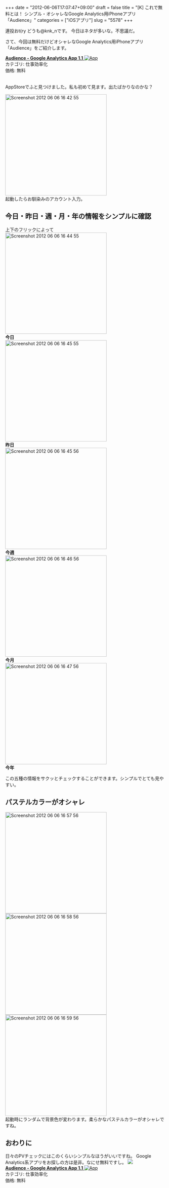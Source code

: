 +++
date = "2012-06-06T17:07:47+09:00"
draft = false
title = "[K] これで無料とは！ シンプル・オシャレなGoogle Analytics用iPhoneアプリ「Audience」"
categories = ["iOSアプリ"]
slug = "5578"
+++

連投おt(ry どうも@knk_nです。
今日はネタが多いな。不思議だ。

さて、今回は無料だけどオシャレなGoogle Analytics用iPhoneアプリ「Audience」をご紹介します。

<table class="appstorehelper">
<a href="http://itunes.apple.com/jp/app/audience-google-analytics/id496549581?mt=8&uo=4" rel="nofollow" target="_blank"><img class="appstorehelper_appicn" src="http://a2.mzstatic.com/us/r1000/092/Purple/29/4e/3c/mzl.dxqaoluf.jpg" alt="" /></a><div class="appstorehelper_text"><a href="http://itunes.apple.com/jp/app/audience-google-analytics/id496549581?mt=8&uo=4" rel="nofollow" target="_blank"><b>Audience - Google Analytics App 1.1</b> <img alt="App" src="http://ax.phobos.apple.com.edgesuite.net/ja_jp/images/web/linkmaker/badge_appstore-sm.gif" style="vertical-align: text-bottom;" /></b></a><br />カテゴリ: 仕事効率化<br />価格: 無料<br clear="all" /></div>
</table>

AppStoreでふと見つけました。私も初めて見ます。出たばかりなのかな？<!--more--><div class="center"><a href="http://knk-n.com/images/2012/06/screenshot-2012-06-06-16.42.55.jpg"><img src="http://knk-n.com/images/2012/06/screenshot-2012-06-06-16.42.55.jpg" alt="Screenshot 2012 06 06 16 42 55" title="screenshot 2012-06-06 16.42.55.jpg" border="0" width="320" height="auto" /></a></div>
起動したらお馴染みのアカウント入力。

<h2>今日・昨日・週・月・年の情報をシンプルに確認</h2>
上下のフリックによって
<div class="center"><a href="http://knk-n.com/images/2012/06/screenshot-2012-06-06-16.44.55.jpg"><img src="http://knk-n.com/images/2012/06/screenshot-2012-06-06-16.44.55.jpg" alt="Screenshot 2012 06 06 16 44 55" title="screenshot 2012-06-06 16.44.55.jpg" border="0" width="320" height="auto" /></a></div>
<div class="center"><strong>今日</strong></div>

<div class="center"><a href="http://knk-n.com/images/2012/06/screenshot-2012-06-06-16.45.55..jpg"><img src="http://knk-n.com/images/2012/06/screenshot-2012-06-06-16.45.55..jpg" alt="Screenshot 2012 06 06 16 45 55" title="screenshot-2012-06-06-16.45.55..jpg" border="0" width="320" height="auto" /></a></div>
<div class="center"><strong>昨日</strong></div>

<div class="center"><a href="http://knk-n.com/images/2012/06/screenshot-2012-06-06-16.45.56.jpg"><img src="http://knk-n.com/images/2012/06/screenshot-2012-06-06-16.45.56.jpg" alt="Screenshot 2012 06 06 16 45 56" title="screenshot-2012-06-06-16.45.56.jpg" border="0" width="320" height="auto" /></a></div>
<div class="center"><strong>今週</strong></div>

<div class="center"><a href="http://knk-n.com/images/2012/06/screenshot-2012-06-06-16.46.56.jpg"><img src="http://knk-n.com/images/2012/06/screenshot-2012-06-06-16.46.56.jpg" alt="Screenshot 2012 06 06 16 46 56" title="screenshot-2012-06-06-16.46.56.jpg" border="0" width="320" height="auto" /></a></div>
<div class="center"><strong>今月</strong></div>

<div class="center"><a href="http://knk-n.com/images/2012/06/screenshot-2012-06-06-16.47.56.jpg"><img src="http://knk-n.com/images/2012/06/screenshot-2012-06-06-16.47.56.jpg" alt="Screenshot 2012 06 06 16 47 56" title="screenshot-2012-06-06-16.47.56.jpg" border="0" width="320" height="auto" /></a></div>
<div class="center"><strong>今年</strong></div>

この五種の情報をサクッとチェックすることができます。シンプルでとても見やすい。

<h2>パステルカラーがオシャレ</h2>
<div class="center"><a href="http://knk-n.com/images/2012/06/screenshot-2012-06-06-16.57.56.jpg"><img src="http://knk-n.com/images/2012/06/screenshot-2012-06-06-16.57.56.jpg" alt="Screenshot 2012 06 06 16 57 56" title="screenshot-2012-06-06-16.57.56.jpg" border="0" width="320" height="auto" /></a></div>

<div class="center"><a href="http://knk-n.com/images/2012/06/screenshot-2012-06-06-16.58.56.jpg"><img src="http://knk-n.com/images/2012/06/screenshot-2012-06-06-16.58.56.jpg" alt="Screenshot 2012 06 06 16 58 56" title="screenshot-2012-06-06-16.58.56.jpg" border="0" width="320" height="auto" /></a></div>

<div class="center"><a href="http://knk-n.com/images/2012/06/screenshot-2012-06-06-16.59.56.jpg"><img src="http://knk-n.com/images/2012/06/screenshot-2012-06-06-16.59.56.jpg" alt="Screenshot 2012 06 06 16 59 56" title="screenshot-2012-06-06-16.59.56.jpg" border="0" width="320" height="auto" /></a></div>
起動時にランダムで背景色が変わります。柔らかなパステルカラーがオシャレですね。

<h2>おわりに</h2>
日々のPVチェックにはこのくらいシンプルなほうがいいですね。
Google Analytics系アプリをお探しの方は是非。なにせ無料ですし。
<table class="appstorehelper">
<a href="http://itunes.apple.com/jp/app/audience-google-analytics/id496549581?mt=8&uo=4" rel="nofollow" target="_blank"><img class="appstorehelper_appicn" src="http://a2.mzstatic.com/us/r1000/092/Purple/29/4e/3c/mzl.dxqaoluf.jpg" /></a><div class="appstorehelper_text"><a href="http://itunes.apple.com/jp/app/audience-google-analytics/id496549581?mt=8&uo=4" rel="nofollow" target="_blank"><b>Audience - Google Analytics App 1.1</b> <img alt="App" src="http://ax.phobos.apple.com.edgesuite.net/ja_jp/images/web/linkmaker/badge_appstore-sm.gif" style="vertical-align: text-bottom;" /></b></a><br />カテゴリ: 仕事効率化<br />価格: 無料<br clear="all" /></div>
</table>
